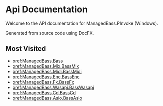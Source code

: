 # Api Documentation
Welcome to the API documentation for ManagedBass.PInvoke (Windows).

Generated from source code using DocFX.

## Most Visited
- <xref:ManagedBass.Bass>
- <xref:ManagedBass.Mix.BassMix>
- <xref:ManagedBass.Midi.BassMidi>
- <xref:ManagedBass.Enc.BassEnc>
- <xref:ManagedBass.Fx.BassFx>
- <xref:ManagedBass.Wasapi.BassWasapi>
- <xref:ManagedBass.Cd.BassCd>
- <xref:ManagedBass.Asio.BassAsio>